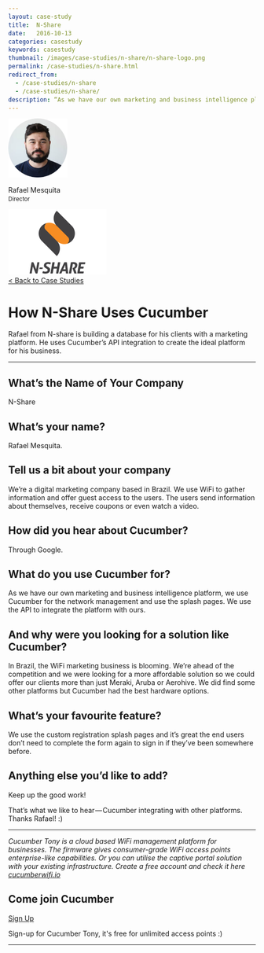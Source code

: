 ```yaml
---
layout: case-study
title:  N-Share
date:   2016-10-13
categories: casestudy
keywords: casestudy
thumbnail: /images/case-studies/n-share/n-share-logo.png
permalink: /case-studies/n-share.html
redirect_from:
  - /case-studies/n-share
  - /case-studies/n-share/
description: “As we have our own marketing and business intelligence platform, we use Cucumber for the network management and use the splash pages. We use the API to integrate the platform with ours.”
---
```


<div class="mdl-grid">
<div class="case-study-side mdl-cell mdl-cell--3-col mdl-cell--8-col-tablet mdl-cell--4-col-phone mdl-typography--text-center mdl-shadow--1dp">
<img class="cs-portrait text-center" src="/images/case-studies/n-share/rafael-mesquita.png" width="120px">
<p>Rafael Mesquita <br> <small>Director</small></p>
<img src="/images/case-studies/n-share/n-share-alt-logo.png" width="200px">
</div>

<div class="case-study-post mdl-cell mdl-cell--9-col mdl-shadow--1dp">
<a href="/community/showcase/">< Back to Case Studies</a>
<h1>How N-Share Uses Cucumber</h1>
<p>Rafael from N-share is building a database for his clients with a marketing platform. He uses Cucumber’s API integration to create the ideal platform for his business.</p>

<hr>

<h2>What’s the Name of Your Company</h2>

<p>N-Share</p>

<h2>What’s your name?</h2>

<p>Rafael Mesquita.</p>

<h2>Tell us a bit about your company</h2>

<p>We’re a digital marketing company based in Brazil. We use WiFi to gather information and offer guest access to the users. The users send information about themselves, receive coupons or even watch a video.</p>

<h2>How did you hear about Cucumber?</h2>

<p>Through Google.</p>

<h2>What do you use Cucumber for?</h2>

<p>As we have our own marketing and business intelligence platform, we use Cucumber for the network management and use the splash pages. We use the API to integrate the platform with ours.</p>

<h2>And why were you looking for a solution like Cucumber?</h2>

<p>In Brazil, the WiFi marketing business is blooming. We’re ahead of the competition and we were looking for a more affordable solution so we could offer our clients more than just Meraki, Aruba or Aerohive. We did find some other platforms but Cucumber had the best hardware options.</p>

<h2>What’s your favourite feature?</h2>

<p>We use the custom registration splash pages and it’s great the end users don’t need to complete the form again to sign in if they’ve been somewhere before.</p>

<h2>Anything else you’d like to add?</h2>

<p>Keep up the good work!</p>


<p>That’s what we like to hear — Cucumber integrating with other platforms. Thanks Rafael! :)</p>

<hr>

<div class="mdl-typography--text-center">
<p><i>Cucumber Tony is a cloud based WiFi management platform for businesses. The firmware gives consumer-grade WiFi access points enterprise-like capabilities. Or you can utilise the captive portal solution with your existing infrastructure. Create a free account and check it here <a href="https://cucumberwifi.io">cucumberwifi.io</a></i></p>
<div class="text-center">
<h2>Come join Cucumber</h2>
<a href="https://my.ctapp.io/#/create" class="button success dst">Sign Up</a><br>
<p>Sign-up for Cucumber Tony, it's free for unlimited access points :)</p>
</div>
<hr>
</div>
</div>
</div>
